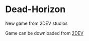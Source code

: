 # Dead-Horizon
New game from 2DEV studios

Game can be downloaded from [2DEV](https://dev2studios.herokuapp.com/)
